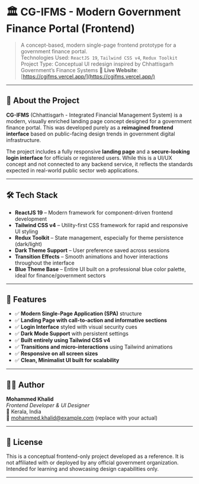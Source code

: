 
# 🏛️ CG-IFMS - Modern Government Finance Portal (Frontend)

> A concept-based, modern single-page frontend prototype for a government finance portal.  
> Technologies Used: `ReactJS 19`, `Tailwind CSS v4`, `Redux Toolkit`  
> Project Type: Conceptual UI redesign inspired by Chhattisgarh Government’s Finance Systems
> 🔗 **Live Website**: [https://cgifms.vercel.app/](https://cgifms.vercel.app/)

---

## 🚀 About the Project

**CG-IFMS** (Chhattisgarh - Integrated Financial Management System) is a modern, visually enriched landing page concept designed for a government finance portal. This was developed purely as a **reimagined frontend interface** based on public-facing design trends in government digital infrastructure.

The project includes a fully responsive **landing page** and a **secure-looking login interface** for officials or registered users. While this is a UI/UX concept and not connected to any backend service, it reflects the standards expected in real-world public sector web applications.

---

## 🛠️ Tech Stack

- **ReactJS 19** – Modern framework for component-driven frontend development  
- **Tailwind CSS v4** – Utility-first CSS framework for rapid and responsive UI styling  
- **Redux Toolkit** – State management, especially for theme persistence (dark/light)  
- **Dark Theme Support** – User preference saved across sessions  
- **Transition Effects** – Smooth animations and hover interactions throughout the interface  
- **Blue Theme Base** – Entire UI built on a professional blue color palette, ideal for finance/government sectors

---

## 🎯 Features

- ✅ **Modern Single-Page Application (SPA)** structure  
- ✅ **Landing Page with call-to-action and informative sections**  
- ✅ **Login Interface** styled with visual security cues  
- ✅ **Dark Mode Support** with persistent settings  
- ✅ **Built entirely using Tailwind CSS v4**  
- ✅ **Transitions and micro-interactions** using Tailwind animations  
- ✅ **Responsive on all screen sizes**  
- ✅ **Clean, Minimalist UI built for scalability**  

---

## 👨‍💻 Author

**Mohammed Khalid**  
*Frontend Developer & UI Designer*  
📍 Kerala, India  
📧 mohammed.khalid@example.com (replace with your actual)

---

## 📝 License

This is a conceptual frontend-only project developed as a reference. It is not affiliated with or deployed by any official government organization. Intended for learning and showcasing design capabilities only.

---